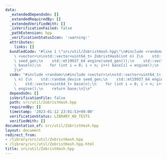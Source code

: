 ```yaml
---
data:
  _extendedDependsOn: []
  _extendedRequiredBy: []
  _extendedVerifiedWith: []
  _isVerificationFailed: false
  _pathExtension: hpp
  _verificationStatusIcon: ':warning:'
  attributes:
    links: []
  bundledCode: "#line 1 \"src/util/ZobristHash.hpp\"\n#include <random>\n#include\
    \ <vector>\n\nstd::vector<uint64_t> ZobristHash(int n) {\n    std::random_device\
    \ seed_gen;\n    std::mt19937_64 engine(seed_gen());\n    std::vector<uint64_t>\
    \ base(n);\n    for (int i = 0; i < n; i++) base[i] = engine();\n    return base;\n\
    }\n"
  code: "#include <random>\n#include <vector>\n\nstd::vector<uint64_t> ZobristHash(int\
    \ n) {\n    std::random_device seed_gen;\n    std::mt19937_64 engine(seed_gen());\n\
    \    std::vector<uint64_t> base(n);\n    for (int i = 0; i < n; i++) base[i] =\
    \ engine();\n    return base;\n}\n"
  dependsOn: []
  isVerificationFile: false
  path: src/util/ZobristHash.hpp
  requiredBy: []
  timestamp: '2023-01-12 23:01:53+09:00'
  verificationStatus: LIBRARY_NO_TESTS
  verifiedWith: []
documentation_of: src/util/ZobristHash.hpp
layout: document
redirect_from:
- /library/src/util/ZobristHash.hpp
- /library/src/util/ZobristHash.hpp.html
title: src/util/ZobristHash.hpp
---
```

